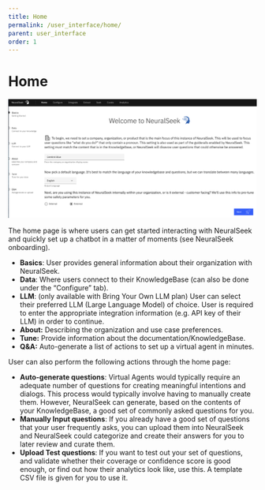 ```yaml
---
title: Home
permalink: /user_interface/home/
parent: user_interface
order: 1
---
```


# Home

![home](images/home.png)

The home page is where users can get started interacting with NeuralSeek and quickly set up a chatbot in a matter of moments (see NeuralSeek onboarding).

- **Basics**: User provides general information about their organization with NeuralSeek.
- **Data**: Where users connect to their KnowledgeBase (can also be done under the “Configure” tab).
- **LLM**: (only available with Bring Your Own LLM plan) User can select their preferred LLM (Large Language Model) of choice. User is required to enter the appropriate integration information (e.g. API key of their LLM) in order to continue.
- **About:** Describing the organization and use case preferences.
- **Tune:** Provide information about the documentation/KnowledgeBase.
- **Q&A:** Auto-generate a list of actions to set up a virtual agent in minutes.

User can also perform the following actions through the home page:

- **Auto-generate questions**: Virtual Agents would typically require an adequate number of questions for creating meaningful intentions and dialogs. This process would typically involve having to manually create them. However, NeuralSeek can generate, based on the contents of your KnowledgeBase, a good set of commonly asked questions for you.
- **Manually Input questions**: If you already have a good set of questions that your user frequently asks, you can upload them into NeuralSeek and NeuralSeek could categorize and create their answers for you to later review and curate them.
- **Upload Test questions**: If you want to test out your set of questions, and validate whether their coverage or confidence score is good enough, or find out how their analytics look like, use this. A template CSV file is given for you to use it.
